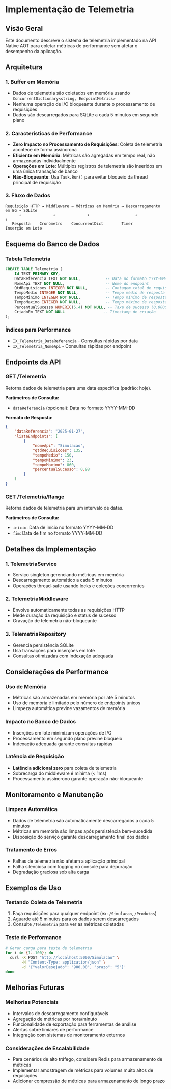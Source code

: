 # Implementação de Telemetria

## Visão Geral
Este documento descreve o sistema de telemetria implementado na API Native AOT para coletar métricas de performance sem afetar o desempenho da aplicação.

## Arquitetura

### 1. **Buffer em Memória**
- Dados de telemetria são coletados em memória usando `ConcurrentDictionary<string, EndpointMetrics>`
- Nenhuma operação de I/O bloqueante durante o processamento de requisições
- Dados são descarregados para SQLite a cada 5 minutos em segundo plano

### 2. **Características de Performance**
- **Zero Impacto no Processamento de Requisições**: Coleta de telemetria acontece de forma assíncrona
- **Eficiente em Memória**: Métricas são agregadas em tempo real, não armazenadas individualmente
- **Operações em Lote**: Múltiplos registros de telemetria são inseridos em uma única transação de banco
- **Não-Bloqueante**: Usa `Task.Run()` para evitar bloqueio da thread principal de requisição

### 3. **Fluxo de Dados**
```
Requisição HTTP → Middleware → Métricas em Memória → Descarregamento em BG → SQLite
      ↓              ↓              ↓                    ↓              ↓
   Resposta    Cronômetro    ConcurrentDict        Timer        Inserção em Lote
```

## Esquema do Banco de Dados

### Tabela Telemetria
```sql
CREATE TABLE Telemetria (
    Id TEXT PRIMARY KEY,
    DataReferencia TEXT NOT NULL,           -- Data no formato YYYY-MM-DD
    NomeApi TEXT NOT NULL,                  -- Nome do endpoint
    QtdRequisicoes INTEGER NOT NULL,        -- Contagem total de requisições
    TempoMedio INTEGER NOT NULL,            -- Tempo médio de resposta (ms)
    TempoMinimo INTEGER NOT NULL,           -- Tempo mínimo de resposta (ms)
    TempoMaximo INTEGER NOT NULL,           -- Tempo máximo de resposta (ms)
    PercentualSucesso NUMERIC(5,4) NOT NULL, -- Taxa de sucesso (0.0000 a 1.0000)
    CriadoEm TEXT NOT NULL                 -- Timestamp de criação
);
```

### Índices para Performance
- `IX_Telemetria_DataReferencia` - Consultas rápidas por data
- `IX_Telemetria_NomeApi` - Consultas rápidas por endpoint

## Endpoints da API

### GET /Telemetria
Retorna dados de telemetria para uma data específica (padrão: hoje).

**Parâmetros de Consulta:**
- `dataReferencia` (opcional): Data no formato YYYY-MM-DD

**Formato de Resposta:**
```json
{
    "dataReferencia": "2025-01-27",
    "listaEndpoints": [
        {
            "nomeApi": "Simulacao",
            "qtdRequisicoes": 135,
            "tempoMedio": 150,
            "tempoMinimo": 23,
            "tempoMaximo": 860,
            "percentualSucesso": 0.98
        }
    ]
}
```

### GET /Telemetria/Range
Retorna dados de telemetria para um intervalo de datas.

**Parâmetros de Consulta:**
- `inicio`: Data de início no formato YYYY-MM-DD
- `fim`: Data de fim no formato YYYY-MM-DD

## Detalhes da Implementação

### 1. **TelemetriaService**
- Serviço singleton gerenciando métricas em memória
- Descarregamento automático a cada 5 minutos
- Operações thread-safe usando locks e coleções concorrentes

### 2. **TelemetriaMiddleware**
- Envolve automaticamente todas as requisições HTTP
- Mede duração da requisição e status de sucesso
- Gravação de telemetria não-bloqueante

### 3. **TelemetriaRepository**
- Gerencia persistência SQLite
- Usa transações para inserções em lote
- Consultas otimizadas com indexação adequada

## Considerações de Performance

### Uso de Memória
- Métricas são armazenadas em memória por até 5 minutos
- Uso de memória é limitado pelo número de endpoints únicos
- Limpeza automática previne vazamentos de memória

### Impacto no Banco de Dados
- Inserções em lote minimizam operações de I/O
- Processamento em segundo plano previne bloqueio
- Indexação adequada garante consultas rápidas

### Latência de Requisição
- **Latência adicional zero** para coleta de telemetria
- Sobrecarga do middleware é mínima (< 1ms)
- Processamento assíncrono garante operação não-bloqueante

## Monitoramento e Manutenção

### Limpeza Automática
- Dados de telemetria são automaticamente descarregados a cada 5 minutos
- Métricas em memória são limpas após persistência bem-sucedida
- Disposição do serviço garante descarregamento final dos dados

### Tratamento de Erros
- Falhas de telemetria não afetam a aplicação principal
- Falha silenciosa com logging no console para depuração
- Degradação graciosa sob alta carga

## Exemplos de Uso

### Testando Coleta de Telemetria
1. Faça requisições para qualquer endpoint (ex: `/Simulacao`, `/Produtos`)
2. Aguarde até 5 minutos para os dados serem descarregados
3. Consulte `/Telemetria` para ver as métricas coletadas

### Teste de Performance
```bash
# Gerar carga para teste de telemetria
for i in {1..100}; do
  curl -X POST "http://localhost:5000/Simulacao" \
       -H "Content-Type: application/json" \
       -d '{"valorDesejado": "900.00", "prazo": "5"}'
done
```

## Melhorias Futuras

### Melhorias Potenciais
- Intervalos de descarregamento configuráveis
- Agregação de métricas por hora/minuto
- Funcionalidade de exportação para ferramentas de análise
- Alertas sobre limiares de performance
- Integração com sistemas de monitoramento externos

### Considerações de Escalabilidade
- Para cenários de alto tráfego, considere Redis para armazenamento de métricas
- Implementar amostragem de métricas para volumes muito altos de requisições
- Adicionar compressão de métricas para armazenamento de longo prazo

